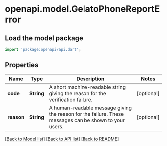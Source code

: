 # openapi.model.GelatoPhoneReportError

## Load the model package
```dart
import 'package:openapi/api.dart';
```

## Properties
Name | Type | Description | Notes
------------ | ------------- | ------------- | -------------
**code** | **String** | A short machine-readable string giving the reason for the verification failure. | [optional] 
**reason** | **String** | A human-readable message giving the reason for the failure. These messages can be shown to your users. | [optional] 

[[Back to Model list]](../README.md#documentation-for-models) [[Back to API list]](../README.md#documentation-for-api-endpoints) [[Back to README]](../README.md)


